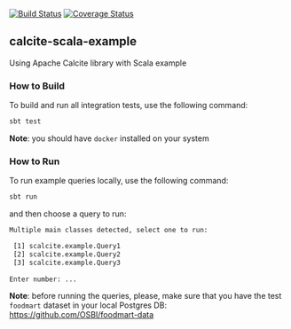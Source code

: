 
[![Build Status](https://travis-ci.org/viktor-podzigun/calcite-scala-example.svg?branch=master)](https://travis-ci.org/viktor-podzigun/calcite-scala-example)
[![Coverage Status](https://coveralls.io/repos/github/viktor-podzigun/calcite-scala-example/badge.svg?branch=master)](https://coveralls.io/github/viktor-podzigun/calcite-scala-example?branch=master)

## calcite-scala-example
Using Apache Calcite library with Scala example

### How to Build

To build and run all integration tests, use the following command:
```bash
sbt test
```

**Note**: you should have `docker` installed on your system

### How to Run

To run example queries locally, use the following command:
```bash
sbt run
```

and then choose a query to run:
```bash
Multiple main classes detected, select one to run:

 [1] scalcite.example.Query1
 [2] scalcite.example.Query2
 [3] scalcite.example.Query3
 
Enter number: ...
```

**Note**: before running the queries, please, make sure
that you have the test `foodmart` dataset
in your local Postgres DB: https://github.com/OSBI/foodmart-data

